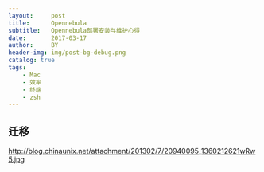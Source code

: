 ```yaml
---
layout:     post
title:      Opennebula
subtitle:   Opennebula部署安装与维护心得
date:       2017-03-17
author:     BY
header-img: img/post-bg-debug.png
catalog: true
tags:
    - Mac
    - 效率
    - 终端
    - zsh
---
```

## 迁移
http://blog.chinaunix.net/attachment/201302/7/20940095_1360212621wRw5.jpg